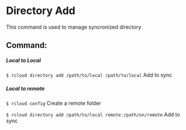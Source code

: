 # Directory Add
This command is used to manage syncronized directory

## Command:

##### Local to Local
`$ rcloud directory add /path/to/local /path/to/local` Add to sync
##### Local to remote
`$ rcloud config` Create a remote folder

`$ rcloud directory add /path/to/local remote:/path/on/remote`  Add to sync